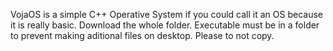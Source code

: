 VojaOS is a simple C++ Operative System if you could call it an OS because it is really basic.
Download the whole folder. Executable must be in a folder to prevent making aditional files on desktop.
Please to not copy.